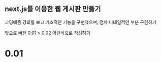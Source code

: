 ## next.js를 이용한 웹 게시판 만들기

코딩애플 강의를 보고 기초적인 기능을 구현했으며, 점차 디테일적인 부분 구현하기

앞으로 버전 0.01 > 0.02 이런식으로 작성하기

# 0.01

